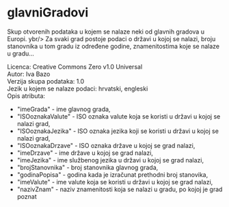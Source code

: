 # glavniGradovi
Skup otvorenih podataka u kojem se nalaze neki od glavnih gradova u Europi. ybr/>
Za svaki grad postoje podaci o državi u kojoj se nalazi, broju stanovnika u tom gradu iz određene godine, znamenitostima koje se nalaze u gradu...

Licenca: Creative Commons Zero v1.0 Universal<br/>
Autor: Iva Bazo <br/>
Verzija skupa podataka: 1.0 <br/>
Jezik u kojem se nalaze podaci: hrvatski, engleski <br/>
Opis atributa: <br/>
* "imeGrada" - ime glavnog grada,
* "ISOoznakaValute" - ISO oznaka valute koja se koristi u državi u kojoj se nalazi grad,
* "ISOoznakaJezika" - ISO oznaka jezika koji se koristi u državi u kojoj se nalazi grad,
* "ISOoznakaDrzave" - ISO oznaka države u kojoj se grad nalazi,
* "imeDrzave" - ime države u kojoj se grad nalazi,
* "imeJezika" - ime službenog jezika u državi u kojoj se grad nalazi,
* "brojStanovnika" - broj stanovnika glavnog grada,
* "godinaPopisa" - godina kada je izračunat prethodni broj stanovika,
* "imeValute" - ime valute koja se koristi u državi u kojoj se grad nalazi,
* "nazivZnam" - naziv znamenitosti koja se nalazi u gradu, po kojoj je grad poznat

  
